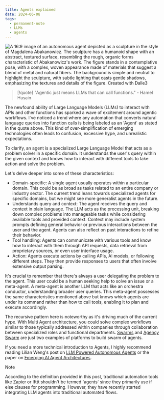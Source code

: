 ```yaml
---
title: Agents explained
date: 2024-06-08
tags:
  - permanent-note
  - LLMs
  - agents
---
```

![A 16:9 image of an autonomous agent depicted as a sculpture in the style of Magdalena Abakanowicz. The sculpture has a humanoid shape with an abstract, textured surface, resembling the rough, organic forms characteristic of Abakanowicz's work. The figure stands in a contemplative pose, with a complex, woven appearance made of materials that suggest a blend of metal and natural fibers. The background is simple and neutral to highlight the sculpture, with subtle lighting that casts gentle shadows, emphasizing the textures and details of the figure. Created with Dalle3](notes/attachments/agent.webp)

>[!quote]
 > "Agentic just means LLMs that can call functions." - Hamel Husain

The newfound ability of Large Language Models (LLMs) to interact with APIs and other functions has sparked a wave of excitement around agentic workflows. I've noticed a trend where any automation that converts natural language queries into function calls is being labeled as an 'Agent' as stated in the quote above. This kind of over-simplification of emerging technologies often leads to confusion, excessive hype, and unrealistic expectations.

To clarify, an agent is a specialized Large Language Model that acts as a problem solver in a specific domain. It understands the user's query within the given context and knows how to interact with different tools to take action and solve the problem. 

Let's delve deeper into some of these characteristics:
- Domain-specific: A single agent usually operates within a particular domain. This could be as broad as tasks related to an entire company or industry sector. The current trend leans towards specialized agents for specific domains, but we might see more generalist agents in the future.
- Understands query and context: The agent receives the query and context in plain language. The LLM acts as the processing unit, breaking down complex problems into manageable tasks while considering available tools and provided context. Context may include system prompts defining general behavior or previous interactions between the user and the agent. Agents can also reflect on past interactions to refine their behavior.
- Tool handling: Agents can communicate with various tools and know how to interact with them through API requests, data retrieval from proprietary sources, or even user interface usage.
- Action: Agents execute actions by calling APIs, AI models, or following different steps. They then provide responses to users that often involve extensive output parsing.

It's crucial to remember that there's always a user delegating the problem to the agent. This user could be a human seeking help to solve an issue or a meta-agent. A meta-agent is another LLM that acts like an orchestra conductor, understanding broader user queries. This meta-agent possesses the same characteristics mentioned above but knows which agents are under its command rather than how to call tools, enabling it to plan and execute accordingly.

The recursive pattern here is noteworthy as it's driving much of the current hype. With Multi Agent architecture, you could solve complex workflows similar to those typically addressed within companies through collaboration between specialized roles and functional departments. [Swarms](https://swarms.apac.ai/en/latest/) and [Agency Swarm](https://vrsen.github.io/agency-swarm/) are just two examples of platforms to build swarm of agents.

If you need a more technical introduction to Agents, I highly recommend reading Lilian Weng's post on [LLM Powered Autonomous Agents](literature-notes/Articles/LLM%20Powered%20Autonomous%20Agents.md) or the paper on [Emerging AI Agent Architectures](literature-notes/Articles/The%20Landscape%20of%20Emerging%20AI%20Agent%20Architectures%20for%20Reasoning,%20Planning,%20and%20Tool%20Calling%20A%20Survey.md).

>[!note]
>According to the definition provided in this post, traditional automation tools like Zapier or Ifttt shouldn't be termed 'agents' since they primarily use if else clauses for programming. However, they have recently started integrating LLM agents into traditional automated flows.
